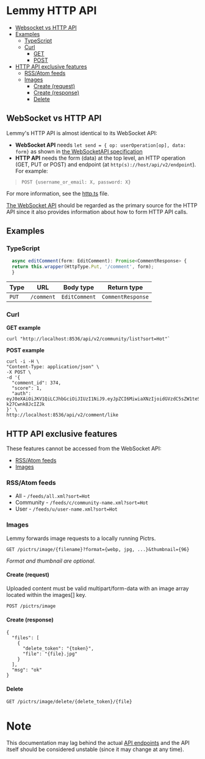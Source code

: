 # Lemmy HTTP API


<!-- toc -->

- [Websocket vs HTTP API](#websocket-vs-http-api)
- [Examples](#examples)
  * [TypeScript](#typescript)
  * [Curl](#curl)
    + [GET](#get-example)
    + [POST](#post-example)
- [HTTP API exclusive features](#http-api-exclusive-features)
  * [RSS/Atom feeds](#rss-atom-feeds)
  * [Images](#images)
    + [Create (request)](#create-request)
    + [Create (response)](#create-response)
    * [Delete](#delete)

<!-- tocstop -->

## WebSocket vs HTTP API
Lemmy's HTTP API is almost identical to its WebSocket API:
- **WebSocket API** needs `let send = { op: userOperation[op], data: form}` as shown in [the WebSocketAPI specification](https://join-lemmy.org/api/index.html)
- **HTTP API** needs the form (data) at the top level, an HTTP operation (GET, PUT or POST) and endpoint (at `http(s)://host/api/v2/endpoint`). For example:

> `POST {username_or_email: X, password: X}`

For more information, see the [http.ts](https://github.com/LemmyNet/lemmy-js-client/blob/main/src/http.ts) file.

[The WebSocket API](https://join-lemmy.org/api/index.html) should be regarded as the primary source for the HTTP API since it also provides information about how to form HTTP API calls.

## Examples

### TypeScript

```ts
  async editComment(form: EditComment): Promise<CommentResponse> {
  return this.wrapper(HttpType.Put, '/comment', form);
  }
```

| Type | URL | Body type | Return type |
| --- | --- | --- | --- |
| `PUT` | `/comment` | `EditComment` | `CommentResponse` |

### Curl

**GET example**

```
curl "http://localhost:8536/api/v2/community/list?sort=Hot"`
```

**POST example**

```
curl -i -H \
"Content-Type: application/json" \
-X POST \
-d '{
  "comment_id": 374,
  "score": 1,
  "auth": eyJ0eXAiOiJKV1QiLCJhbGciOiJIUzI1NiJ9.eyJpZCI6MiwiaXNzIjoidGVzdC5sZW1teS5tbCJ9.P77RX_kpz1a_geY5eCp29sl_5mAm-k27Cwnk8JcIZJk
}' \
http://localhost:8536/api/v2/comment/like
```

## HTTP API exclusive features

These features cannot be accessed from the WebSocket API:

- [RSS/Atom feeds](#rss-atom-feeds)
- [Images](#images)

### RSS/Atom feeds

- All - `/feeds/all.xml?sort=Hot`
- Community - `/feeds/c/community-name.xml?sort=Hot`
- User - `/feeds/u/user-name.xml?sort=Hot`

### Images

Lemmy forwards image requests to a locally running Pictrs.

`GET /pictrs/image/{filename}?format={webp, jpg, ...}&thumbnail={96}`

*Format and thumbnail are optional.*

#### Create (request)

Uploaded content must be valid multipart/form-data with an image array located within the images[] key.

`POST /pictrs/image` 

#### Create (response)

```
{
  "files": [
    {
      "delete_token": "{token}",
      "file": "{file}.jpg"
    }
  ],
  "msg": "ok"
}
```

#### Delete

`GET /pictrs/image/delete/{delete_token}/{file}`


# Note

This documentation may lag behind the actual [API endpoints](https://github.com/LemmyNet/lemmy-js-client/blob/main/src/http.ts) and the API itself should be considered unstable (since it may change at any time).

